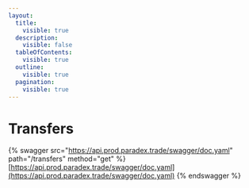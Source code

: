 ```yaml
---
layout:
  title:
    visible: true
  description:
    visible: false
  tableOfContents:
    visible: true
  outline:
    visible: true
  pagination:
    visible: true
---
```


# Transfers



{% swagger src="https://api.prod.paradex.trade/swagger/doc.yaml" path="/transfers" method="get" %}
[https://api.prod.paradex.trade/swagger/doc.yaml](https://api.prod.paradex.trade/swagger/doc.yaml)
{% endswagger %}
